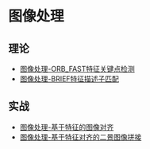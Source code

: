 # 图像处理

## 理论
* [图像处理-ORB_FAST特征关键点检测](./2020-05/2020-05-30/图像处理-ORB_FAST特征关键点检测.md)
* [图像处理-BRIEF特征描述子匹配](./2020-05/2020-05-30/图像处理-BRIEF特征描述子匹配.md)

## 实战
* [图像处理-基于特征的图像对齐](./2020-05/2020-05-31/图像处理-基于特征的图像对齐.md)
* [图像处理-基于特征对齐的二景图像拼接](./2020-06-01/图像处理-基于特征对齐的二景图像拼接.md)